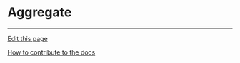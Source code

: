 # Aggregate

---
[Edit this page](https://github.com/saascade/platform.saascade.com/edit/main/Hub/Organizations/Projects/Design/ContextMaps/README.md)

[How to contribute to the docs](../../../../../General/HowToContribute/README.md)
